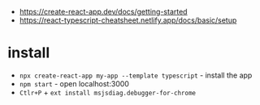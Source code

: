 * https://create-react-app.dev/docs/getting-started
* https://react-typescript-cheatsheet.netlify.app/docs/basic/setup

# install

* `npx create-react-app my-app --template typescript` - install the app
* `npm start` - open localhost:3000
* `Ctlr+P` + `ext install msjsdiag.debugger-for-chrome`
